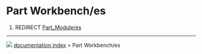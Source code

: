 # Part Workbench/es
1.  REDIRECT [Part_Module/es](Part_Module/es.md)



---
![](images/Right_arrow.png) [documentation index](../README.md) > Part Workbench/es
